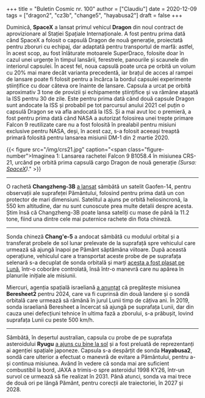 +++
title = "Buletin Cosmic nr. 100"
author = ["Claudiu"]
date = 2020-12-09
tags = ["dragon2", "cz3b", "change5", "hayabusa2"]
draft = false
+++

Duminică, **SpaceX** a lansat primul vehicul **Dragon** din noul contract de aprovizionare al Stației Spațiale Internaționale. A fost pentru prima dată când SpaceX a folosit o capsulă Dragon de nouă generație, proiectată pentru zboruri cu echipaj, dar adaptată pentru transportul de marfă: astfel, în acest scop, au fost înlăturate motoarele SuperDraco, folosite doar în cazul unei urgențe în timpul lansării, ferestrele, panourile și scaunele din interiorul capsulei. În acest fel, noua capsulă poate urca pe orbită un volum cu 20% mai mare decât varianta precedentă, iar brațul de acces al rampei de lansare poate fi folosit pentru a încărca la bordul capsulei experimente științifice cu doar câteva ore înainte de lansare. Capsula a urcat pe orbită aproximativ 3 tone de provizii și echipamente științifice și va rămâne atașată la ISS pentru 30 de zile. Este pentru prima dată când două capsule Dragon sunt andocate la ISS și probabil pe tot parcursul anului 2021 cel puțin o capsulă Dragon se va afla andocată la ISS. Și a mai avut loc o premieră, a fost pentru prima dată când NASA a autorizat folosirea unei trepte primare Falcon 9 reutilizate care nu a fost folosită în prealabil pentru misiuni exclusive pentru NASA, deși, în acest caz, s-a folosit aceeași treaptă primară folosită pentru lansarea misiunii DM-1 din 2 martie 2020.

{{< figure src="/img/crs21.jpg" caption="<span class=\"figure-number\">Imaginea 1: </span>Lansarea rachetei Falcon 9 B1058.4 în misiunea CRS-21, urcând pe orbită prima capsulă cargo Dragon de nouă generație _(Sursa: [SpaceX](https://www.flickr.com/photos/spacex/50689254552/))_." >}}

---

O rachetă **Changzheng-3B** [a lansat](https://news.cgtn.com/news/2020-12-06/China-launches-Gaofen-14-another-Earth-observation-satellite--VZSvUgJcju/index.html) sâmbătă un satelit Gaofen-14, pentru observații ale suprafeței Pământului, folosind pentru prima dată un con protector de mari dimensiuni. Satelitul a ajuns pe orbită heliosincronă, la 550 km altitudine, dar nu sunt cunoscute prea multe detalii despre acesta. Știm însă că Changzheng-3B poate lansa sateliți cu mase de până la 11.2 tone, fiind una dintre cele mai puternice rachete din flota chineză.

---

Sonda chineză **Chang'e-5** a andocat sâmbătă cu modulul orbital și a transferat probele de sol lunar prelevate de la suprafață spre vehiculul care urmează să ajungă înapoi pe Pământ săptămâna viitoare. După această operațiune, vehiculul care a transportat aceste probe de pe suprafața selenară s-a decuplat de sonda orbitală și marți [acesta a fost plasat pe Lună](http://www.xinhuanet.com/english/2020-12/08/c_139573396.htm), într-o coborâre controlată, însă într-o manevră care nu apărea în planurile inițiale ale misiunii.

Miercuri, agenția spațială israeliană [a anunțat](https://www.haaretz.com/israel-news/.premium-beresheet-2-second-israeli-lunar-probe-is-unveiled-1.9359546) că pregătește misiunea **Beresheet2** pentru 2024, care va fi cuprinsă din două landere și o sondă orbitală care urmează să rămână în jurul Lunii timp de câțiva ani. În 2019, sonda israeliană Beresheet a încercat să ajungă pe suprafața Lunii, dar din cauza unei defecțiuni tehnice în ultima fază a zborului, s-a prăbușit, lovind suprafața Lunii cu peste 500 km/h.

---

Sâmbătă, în deșertul australian, capsula cu probe de pe suprafața asteroidului **Ryugu** [a ajuns cu bine la sol](https://www.hayabusa2.jaxa.jp/en/topics/20201209_capsulephotos/) și a fost preluată de reprezentanți ai agenției spațiale japoneze. Capsula s-a despărțit de sonda **Hayabusa2**, sondă care ulterior a efectuat o manevră de evitare a Pământului, pentru a-și continua misiunea. Având în vedere că sonda mai are suficient combustibil la bord, JAXA a trimis-o spre asteroidul 1998 KY26, într-un survol ce urmează să fie realizat în 2031. Până atunci, sonda va mai trece de două ori pe lângă Pământ, pentru corecții ale traiectoriei, în 2027 și 2028.
